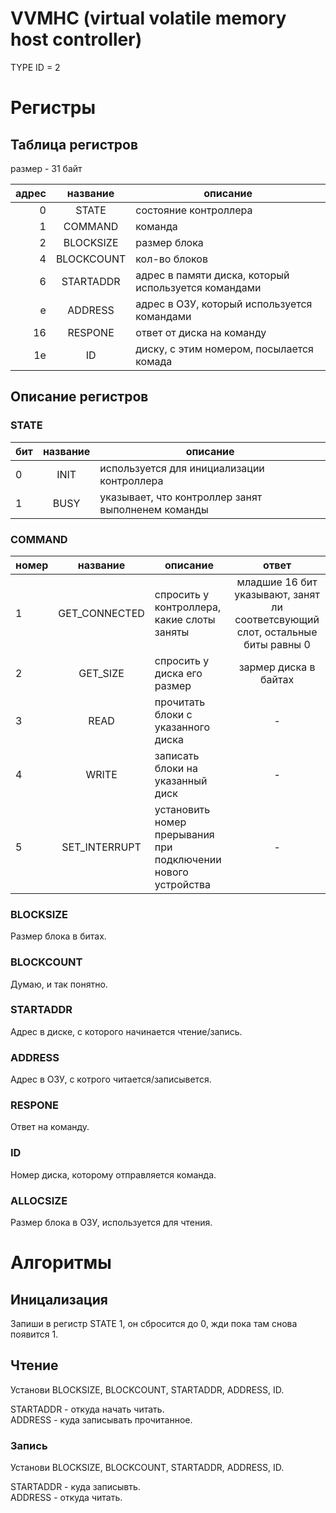 # VVMHC (virtual volatile memory host controller)

TYPE ID = 2

# Регистры

## Таблица регистров

размер - 31 байт

|адрес|название|описание|
|-:|:-:|-|
|0|STATE|состояние контроллера|
|1|COMMAND|команда|
|2|BLOCKSIZE|размер блока|
|4|BLOCKCOUNT|кол-во блоков|
|6|STARTADDR|адрес в памяти диска, который используется командами|
|e|ADDRESS|адрес в ОЗУ, который используется командами|
|16|RESPONE|ответ от диска на команду|
|1e|ID|диску, с этим номером, посылается комада|

## Описание регистров

### STATE

|бит|название|описание|
|-|:-:|-|
|0|INIT|используется для инициализации контроллера|
|1|BUSY|указывает, что контроллер занят выполненем команды|

### COMMAND

|номер|название|описание|ответ|
|-|:-:|-|:-:|
|1|GET_CONNECTED|спросить у контроллера, какие слоты заняты|младшие 16 бит указывают, занят ли соответсвующий слот, остальные биты равны 0|
|2|GET_SIZE|спросить у диска его размер|зармер диска в байтах|
|3|READ|прочитать блоки с указанного диска|-|
|4|WRITE|записать блоки на указанный диск|-|
|5|SET_INTERRUPT|установить номер прерывания при подключении нового устройства|-|

### BLOCKSIZE

Размер блока в битах.

### BLOCKCOUNT

Думаю, и так понятно.

### STARTADDR

Адрес в диске, с которого начинается чтение/запись.

### ADDRESS

Адрес в ОЗУ, с котрого читается/записывется.

### RESPONE

Ответ на команду.

### ID

Номер диска, которому отправляется команда.

### ALLOCSIZE

Размер блока в ОЗУ, используется для чтения.


# Алгоритмы

## Иницализация

Запиши в регистр STATE 1, он сбросится до 0, жди пока там снова появится 1.

## Чтение

Установи BLOCKSIZE, BLOCKCOUNT, STARTADDR, ADDRESS, ID.

STARTADDR - откуда начать читать.<br>
ADDRESS - куда записывать прочитанное.

### Запись

Установи BLOCKSIZE, BLOCKCOUNT, STARTADDR, ADDRESS, ID.

STARTADDR - куда записывть.<br>
ADDRESS - откуда читать.
